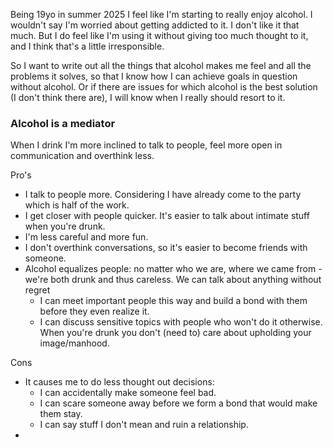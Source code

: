 <p>Being 19yo in summer 2025 I feel like I'm starting to really enjoy alcohol. I wouldn't say I'm worried about getting addicted to it. I don't like it that much. But I do feel like I'm using it without giving too much thought to it, and I think that's a little irresponsible.</p> 
<p>So I want to write out all the things that alcohol makes me feel and all the problems it solves, so that I know how I can achieve goals in question without alcohol. Or if there are issues for which alcohol is the best solution (I don't think there are), I will know when I really should resort to it.</p>

<h3>Alcohol is a mediator</h3>

When I drink I'm more inclined to talk to people, feel more open in communication and overthink less.

Pro's
- I talk to people more. Considering I have already come to the party which is half of the work.
- I get closer with people quicker. It's easier to talk about intimate stuff when you're drunk.
- I'm less careful and more fun.
- I don't overthink conversations, so it's easier to become friends with someone.
- Alcohol equalizes people: no matter who we are, where we came from - we're both drunk and thus careless. We can talk about anything without regret
	- I can meet important people this way and build a bond with them before they even realize it.
	- I can discuss sensitive topics with people who won't do it otherwise. When you're drunk you don't (need to) care about upholding your image/manhood.

Cons
- It causes me to do less thought out decisions:  
	- I can accidentally make someone feel bad.
	- I can scare someone away before we form a bond that would make them stay.
	- I can say stuff I don't mean and ruin a relationship.
- 